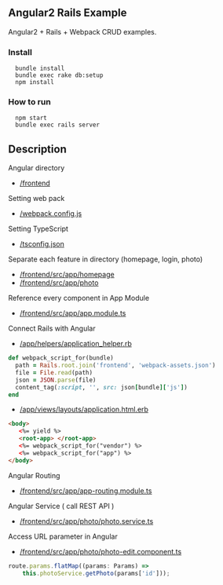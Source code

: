 ## Angular2 Rails Example

Angular2 + Rails + Webpack CRUD examples.

### Install
```
  bundle install
  bundle exec rake db:setup
  npm install
```

### How to run
```
  npm start
  bundle exec rails server
```


## Description 

Angular directory
- [/frontend](https://github.com/jiradeto/AngularOnRails/tree/master/frontend)

Setting web pack 
- [/webpack.config.js](https://github.com/jiradeto/AngularOnRails/blob/master/webpack.config.js)

Setting TypeScript
- [/tsconfig.json](https://github.com/jiradeto/AngularOnRails/blob/master/tsconfig.json)


Separate each feature in directory (homepage, login, photo)
- [/frontend/src/app/homepage](https://github.com/jiradeto/AngularOnRails/tree/master/frontend/src/app/homepage)
- [/frontend/src/app/photo](https://github.com/jiradeto/AngularOnRails/tree/master/frontend/src/app/photo)

Reference every component in App Module
- [/frontend/src/app/app.module.ts](https://github.com/jiradeto/AngularOnRails/blob/master/frontend/src/app/app.module.ts)

Connect Rails with Angular
- [/app/helpers/application_helper.rb](https://github.com/jiradeto/AngularOnRails/blob/master/app/helpers/application_helper.rb)
```ruby
def webpack_script_for(bundle)
  path = Rails.root.join('frontend', 'webpack-assets.json')
  file = File.read(path)
  json = JSON.parse(file)
  content_tag(:script, '', src: json[bundle]['js'])
end
 ```

 - [/app/views/layouts/application.html.erb](https://github.com/jiradeto/AngularOnRails/blob/master/app/views/layouts/application.html.erb)
 ```html
 <body>
    <%= yield %>
    <root-app> </root-app>
    <%= webpack_script_for("vendor") %>
    <%= webpack_script_for("app") %>
</body>
  ```


Angular Routing
- [/frontend/src/app/app-routing.module.ts](https://github.com/jiradeto/AngularOnRails/blob/master/frontend/src/app/app-routing.module.ts)

Angular Service ( call REST API )
- [/frontend/src/app/photo/photo.service.ts](https://github.com/jiradeto/AngularOnRails/blob/master/frontend/src/app/photo/photo.service.ts)

Access URL parameter in Angular
- [/frontend/src/app/photo/photo-edit.component.ts](https://github.com/jiradeto/AngularOnRails/blob/master/frontend/src/app/photo/photo-edit.component.ts)
```javascript
route.params.flatMap((params: Params) => 
    this.photoService.getPhoto(params['id']));
```